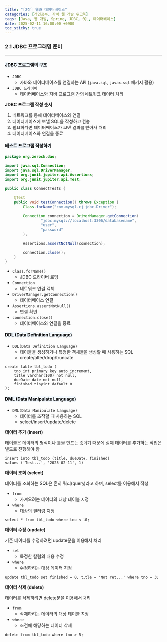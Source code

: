 ```yaml
---
title: "[2장] 웹과 데이터베이스"
categories: [개인공부, 자바 웹 개발 워크북]
tags: [Java, 웹 개발, Spring, JDBC, SQL, 데이터베이스]
date: 2025-02-11 16:00:00 +0900
toc_sticky: true
---
```

### 2.1 JDBC 프로그래밍 준비
***
#### <mark style='background-color: #f1f8ff'> JDBC 프로그램의 구조 </mark>
- `JDBC`
  - 자바와 데이터베이스를 연결하는 API (`java.sql`, `javax.sql` 패키지 활용)
- `JDBC 드라이버`
  - 데이터베이스와 자바 프로그램 간의 네트워크 데이터 처리

**JDBC 프로그램 작성 순서**

1. 네트워크를 통해 데이터베이스와 연결
2. 데이터베이스에 보낼 SQL을 작성하고 전송
3. 필요하다면 데이터베이스가 보낸 결과를 받아서 처리
4. 데이터베이스와 연결을 종료

#### <mark style='background-color: #f1f8ff'> 테스트 프로그램 작성하기 </mark>
```java
package org.zerock.dao;

import java.sql.Connection;
import java.sql.DriverManager;
import org.junit.jupiter.api.Assertions;
import org.junit.jupiter.api.Test;

public class ConnectTests {

    @Test
    public void testConnection() throws Exception {
        Class.forName("com.mysql.cj.jdbc.Driver");

        Connection connection = DriverManager.getConnection(
                "jdbc:mysql://localhost:3306/databasename",
                "user",
                "password"
        );

        Assertions.assertNotNull(connection);

        connection.close();
    }
}
```
- `Class.forName()`
  - JDBC 드라이버 로딩
- `Connection`
  - 네트워크 연결 객체
- `DriverManager.getConnection()`
  - 데이터베이스 연결
- `Assertions.assertNotNull()`
  - 연결 확인
- `connection.close()`
  - 데이터베이스와 연결을 종료

#### <mark style='background-color: #f1f8ff'> DDL (Data Definition Language) </mark>
- `DDL(Data Definition Language)`
  - 테이블을 생성하거나 특정한 객체들을 생성할 때 사용하는 SQL
  - create/alter/drop/truncate
```mysql
create table tbl_todo (
	tno int primary key auto_increment,
	title varchar(100) not null,
	dueDate date not null,
	finished tinyint default 0
);
```

#### <mark style='background-color: #f1f8ff'> DML (Data Manipulate Language) </mark>
- `DML(Data Manipulate Language)`
  - 데이터를 조작할 때 사용하는 SQL
  - select/insert/update/delete

**데이터 추가 (insert)**

테이블은 데이터의 형식이나 틀을 만드는 것이기 때문에 실제 데이터를 추가하는 작업은 별도로 진행해야 함

```mysql
insert into tbl_todo (title, dueDate, finished)
values ('Test...', '2025-02-11', 1);
```

**데이터 조회 (select)**

데이터를 조회하는 SQL은 흔히 쿼리(query)라고 하며, select를 이용해서 작성
- `from`
  - 가져오려는 데이터의 대상 테이블 지정
- `where`
  - 대상의 필터링 지정
```mysql
select * from tbl_todo where tno < 10;
```

**데이터 수정 (update)**

기존 데이터를 수정하려면 update문을 이용해서 처리
- `set`
  - 특정한 칼럼의 내용 수정
- `where`
  - 수정하려는 대상 데이터 지정
```mysql
update tbl_todo set finished = 0, title = 'Not Yet...' where tno = 3;
```

**데이터 삭제 (delete)**

데이터를 삭제하려면 delete문을 이용해서 처리
- `from`
  - 삭제하려는 데이터의 대상 테이블 지정
- `where`
  - 조건에 해당하는 데이터 삭제
```mysql
delete from tbl_todo where tno > 5;
```
